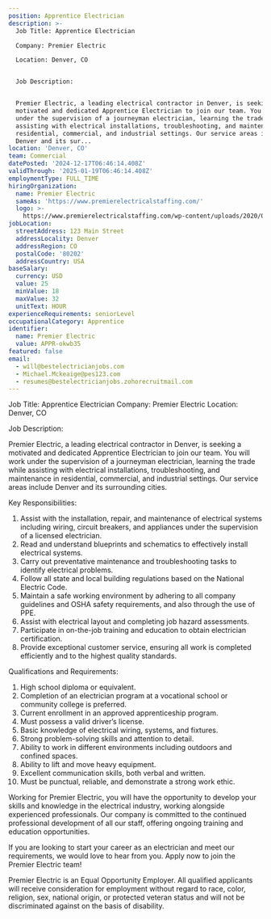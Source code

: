 ```yaml
---
position: Apprentice Electrician
description: >-
  Job Title: Apprentice Electrician

  Company: Premier Electric

  Location: Denver, CO


  Job Description:


  Premier Electric, a leading electrical contractor in Denver, is seeking a
  motivated and dedicated Apprentice Electrician to join our team. You will work
  under the supervision of a journeyman electrician, learning the trade while
  assisting with electrical installations, troubleshooting, and maintenance in
  residential, commercial, and industrial settings. Our service areas include
  Denver and its sur...
location: 'Denver, CO'
team: Commercial
datePosted: '2024-12-17T06:46:14.408Z'
validThrough: '2025-01-19T06:46:14.408Z'
employmentType: FULL_TIME
hiringOrganization:
  name: Premier Electric
  sameAs: 'https://www.premierelectricalstaffing.com/'
  logo: >-
    https://www.premierelectricalstaffing.com/wp-content/uploads/2020/05/Premier-Electrical-Staffing-logo.png
jobLocation:
  streetAddress: 123 Main Street
  addressLocality: Denver
  addressRegion: CO
  postalCode: '80202'
  addressCountry: USA
baseSalary:
  currency: USD
  value: 25
  minValue: 18
  maxValue: 32
  unitText: HOUR
experienceRequirements: seniorLevel
occupationalCategory: Apprentice
identifier:
  name: Premier Electric
  value: APPR-okwb35
featured: false
email:
  - will@bestelectricianjobs.com
  - Michael.Mckeaige@pes123.com
  - resumes@bestelectricianjobs.zohorecruitmail.com
---
```




Job Title: Apprentice Electrician
Company: Premier Electric
Location: Denver, CO

Job Description:

Premier Electric, a leading electrical contractor in Denver, is seeking a motivated and dedicated Apprentice Electrician to join our team. You will work under the supervision of a journeyman electrician, learning the trade while assisting with electrical installations, troubleshooting, and maintenance in residential, commercial, and industrial settings. Our service areas include Denver and its surrounding cities.

Key Responsibilities:

1. Assist with the installation, repair, and maintenance of electrical systems including wiring, circuit breakers, and appliances under the supervision of a licensed electrician.
2. Read and understand blueprints and schematics to effectively install electrical systems.
3. Carry out preventative maintenance and troubleshooting tasks to identify electrical problems.
4. Follow all state and local building regulations based on the National Electric Code.
5. Maintain a safe working environment by adhering to all company guidelines and OSHA safety requirements, and also through the use of PPE.
6. Assist with electrical layout and completing job hazard assessments.
7. Participate in on-the-job training and education to obtain electrician certification.
8. Provide exceptional customer service, ensuring all work is completed efficiently and to the highest quality standards.

Qualifications and Requirements:

1. High school diploma or equivalent. 
2. Completion of an electrician program at a vocational school or community college is preferred.
3. Current enrollment in an approved apprenticeship program.
4. Must possess a valid driver’s license.
5. Basic knowledge of electrical wiring, systems, and fixtures.
6. Strong problem-solving skills and attention to detail.
7. Ability to work in different environments including outdoors and confined spaces.
8. Ability to lift and move heavy equipment.
9. Excellent communication skills, both verbal and written.
10. Must be punctual, reliable, and demonstrate a strong work ethic.

Working for Premier Electric, you will have the opportunity to develop your skills and knowledge in the electrical industry, working alongside experienced professionals. Our company is committed to the continued professional development of all our staff, offering ongoing training and education opportunities. 

If you are looking to start your career as an electrician and meet our requirements, we would love to hear from you. Apply now to join the Premier Electric team!

Premier Electric is an Equal Opportunity Employer. All qualified applicants will receive consideration for employment without regard to race, color, religion, sex, national origin, or protected veteran status and will not be discriminated against on the basis of disability.
